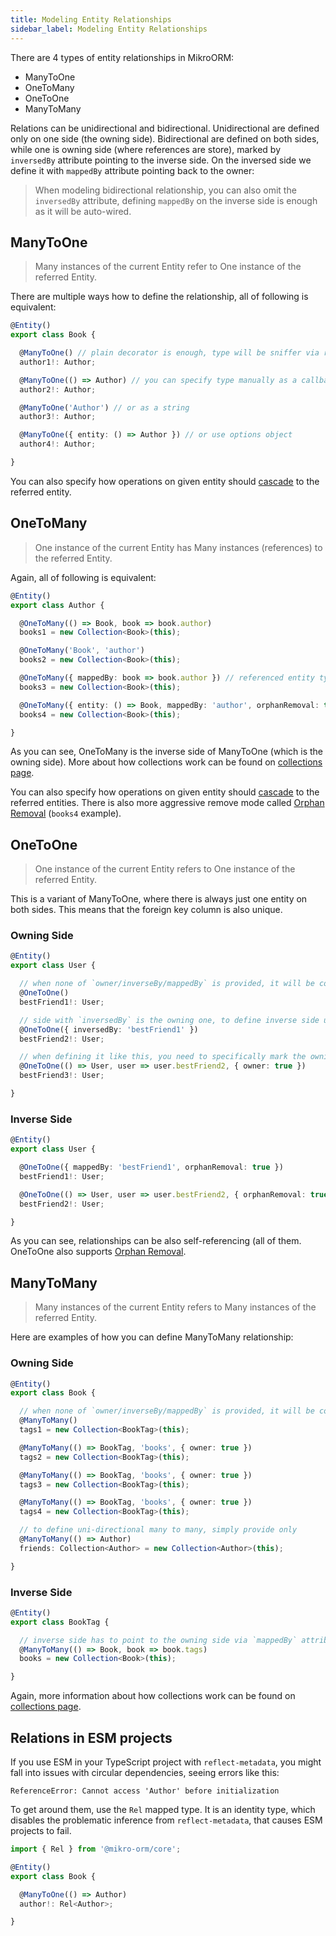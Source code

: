 ```yaml
---
title: Modeling Entity Relationships
sidebar_label: Modeling Entity Relationships
---
```


There are 4 types of entity relationships in MikroORM:

- ManyToOne
- OneToMany
- OneToOne
- ManyToMany

Relations can be unidirectional and bidirectional. Unidirectional are defined only on one side (the owning side). Bidirectional are defined on both sides, while one is owning side (where references are store), marked by `inversedBy` attribute pointing to the inverse side. On the inversed side we define it with `mappedBy` attribute pointing back to the owner:

> When modeling bidirectional relationship, you can also omit the `inversedBy` attribute, defining `mappedBy` on the inverse side is enough as it will be auto-wired.

## ManyToOne

> Many instances of the current Entity refer to One instance of the referred Entity.

There are multiple ways how to define the relationship, all of following is equivalent:

```ts
@Entity()
export class Book {

  @ManyToOne() // plain decorator is enough, type will be sniffer via reflection!
  author1!: Author;

  @ManyToOne(() => Author) // you can specify type manually as a callback
  author2!: Author;

  @ManyToOne('Author') // or as a string
  author3!: Author;

  @ManyToOne({ entity: () => Author }) // or use options object
  author4!: Author;

}
```

You can also specify how operations on given entity should [cascade](./cascading.md) to the referred entity.

## OneToMany

> One instance of the current Entity has Many instances (references) to the referred Entity.

Again, all of following is equivalent:

```ts
@Entity()
export class Author {

  @OneToMany(() => Book, book => book.author)
  books1 = new Collection<Book>(this);

  @OneToMany('Book', 'author')
  books2 = new Collection<Book>(this);

  @OneToMany({ mappedBy: book => book.author }) // referenced entity type can be sniffer too
  books3 = new Collection<Book>(this);

  @OneToMany({ entity: () => Book, mappedBy: 'author', orphanRemoval: true })
  books4 = new Collection<Book>(this);

}
```

As you can see, OneToMany is the inverse side of ManyToOne (which is the owning side). More about how collections work can be found on [collections page](./collections.md).

You can also specify how operations on given entity should [cascade](./cascading.md) to the referred entities. There is also more aggressive remove mode called [Orphan Removal](./cascading.md#orphan-removal) (`books4` example).

## OneToOne

> One instance of the current Entity refers to One instance of the referred Entity.

This is a variant of ManyToOne, where there is always just one entity on both sides. This means that the foreign key column is also unique.

### Owning Side

```ts
@Entity()
export class User {

  // when none of `owner/inverseBy/mappedBy` is provided, it will be considered owning side
  @OneToOne()
  bestFriend1!: User;

  // side with `inversedBy` is the owning one, to define inverse side use `mappedBy`
  @OneToOne({ inversedBy: 'bestFriend1' })
  bestFriend2!: User;

  // when defining it like this, you need to specifically mark the owning side with `owner: true`
  @OneToOne(() => User, user => user.bestFriend2, { owner: true })
  bestFriend3!: User;

}
```

### Inverse Side

```ts
@Entity()
export class User {

  @OneToOne({ mappedBy: 'bestFriend1', orphanRemoval: true })
  bestFriend1!: User;

  @OneToOne(() => User, user => user.bestFriend2, { orphanRemoval: true })
  bestFriend2!: User;

}
```

As you can see, relationships can be also self-referencing (all of them. OneToOne also supports [Orphan Removal](./cascading.md#orphan-removal).

## ManyToMany

> Many instances of the current Entity refers to Many instances of the referred Entity.

Here are examples of how you can define ManyToMany relationship:

### Owning Side

```ts
@Entity()
export class Book {

  // when none of `owner/inverseBy/mappedBy` is provided, it will be considered owning side
  @ManyToMany()
  tags1 = new Collection<BookTag>(this);

  @ManyToMany(() => BookTag, 'books', { owner: true })
  tags2 = new Collection<BookTag>(this);

  @ManyToMany(() => BookTag, 'books', { owner: true })
  tags3 = new Collection<BookTag>(this);

  @ManyToMany(() => BookTag, 'books', { owner: true })
  tags4 = new Collection<BookTag>(this);

  // to define uni-directional many to many, simply provide only
  @ManyToMany(() => Author)
  friends: Collection<Author> = new Collection<Author>(this);

}
```

### Inverse Side

```ts
@Entity()
export class BookTag {

  // inverse side has to point to the owning side via `mappedBy` attribute/parameter
  @ManyToMany(() => Book, book => book.tags)
  books = new Collection<Book>(this);

}
```

Again, more information about how collections work can be found on [collections page](./collections.md).

## Relations in ESM projects

If you use ESM in your TypeScript project with `reflect-metadata`, you might fall into issues with circular dependencies, seeing errors like this:

    ReferenceError: Cannot access 'Author' before initialization

To get around them, use the `Rel` mapped type. It is an identity type, which disables the problematic inference from `reflect-metadata`, that causes ESM projects to fail.

```ts
import { Rel } from '@mikro-orm/core';

@Entity()
export class Book {

  @ManyToOne(() => Author)
  author!: Rel<Author>;

}
```
